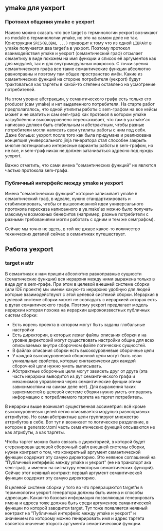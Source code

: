 ## ymake для yexport

### Протокол общения ymake с yexport

Наивно можно сказать что все target в терминологии yexport возникают из module в терминологии ymake, но это на самом деле не так. Конструкция `SRCS(GLOBAL ...)` приводит к тому что из одной `LIBRARY` в ymake получается два target'а в yexport. Поэтому протокол взаимодействия ymake и yexport (семантический граф) отсылает семантику в виде похожем на имя функции и список её аргументов как для модулей, так и для внутримодульных макросов. С точки зрения семантического графа все такие семантические функции абсолютно равноправны и поэтому там общее пространство имён. Какие из семантических функций на стороне потребителя (yexport) будут трактоваться как таргеты в какой-то степени оставлено на усмотрение потребителей.

На этом уровне абстракции, у семантического графа есть только его producer (сам ymake) и нет выделенного потребителя. На старте работ предполагалось, что одной утилиты работы с sem-графом на все кейсы может и не хватить и сам sem-граф как протокол в котором ymake загрублённо и высокоуровнено пересказывает, что там в ya.make'ах написано должен быть стабильным и абстрактным, чтобы разные потребители могли написать свои утилиты работы с ним под себя. Даже больше: yexport после того как была придумана и реализована концепция универсального jinja генератора стал способен закрыть многие потенциально интересные варианты работы в sem-графом, но не все, и sem-граф никак не должен затачиваться адресно под нужды yexport.

Важно отметить, что сами имена "семантических функций" не явлются частью протокола sem-графа.

### Публичный интерфейс между ymake и yexport

Имена "семантических функций" которые записывает ymake в семантический граф, в идеале, нужно стандартизировать и стабилизировать, чтобы от вышеописанной идеи универсального протокола пересказа написанного в ya.make'ах можно было получать максимум возможных бенефитов (например, разные потребители с разными требованиями могли работать с одним и тем же семграфом).

Сейчас мы точно не здесь, в той же джаве какое-то количество технических деталей сейчас в семантиках путешествует.

## Работа yexport

### target и attr

В семантиках к нам пришли абсолютно равноправные сущности (сематические функции) вся иерархия между ними выражена только в виде дуг в sem-графе. При этом в целевой внешней системе сборки (или IDE проекте) мы имеем какую-то иерархию удобную для людей которые взаимодействуют с этой целевой системой сборки. Иерархия в целевой системе сборки может не совпадать с иерархией которая есть в дугах семантического графа. Поэтому yexport предлагает модель иерархии которая похожа на иерархии широкоизвестных публичных систем сборки:
- Есть корень проекта в котором могут быть заданы глобальные настройки
- Есть директории, в которых лежат файлы описания сборки и на уровне директорий могут существовать настройки общие для всех описываемых внутри сборочном файле логических сущностей.
- В файлах описания сборки есть высокоуровневые сборочные цели
- У каждой высокоуровневой сборочной цели могут быть свои уникальные свойства, которые синтаксически для каждой сборочной цели нужно уметь выписывать.
- Абстрактные сборочные цели могут зависеть друг от друга (эта часть иерархии выводится из дуг семантического графа и механизмов управления через семантические фунции этими зависимостями на самом деле нет). Для выражения таких зависимостей в целевой системе сборки нужно уметь отправлять информацию с потребляемого таргета на таргет потребитель.

В иерархии выше возникает существенная ассиметрия: всё кроме высокоуровневых целей легко описывается модулью равноправных аттрибутов. Но сами абстрактные цели группируют множество аттрибутов в себе. Вот тут и возникает то логическое разделение, в котором в generator.toml часть семантических функций опсываются не как атрибуты, а как таргеты.

Чтобы таргет можно было связать с директорией, в которой будет сгеренирован целевой сборочный файл внешней системы сборки, нужен контракт о том, что конкретный аргумент семантической функции содержит эту самую директорию. Это неявное соглашений на "Публичный интерфейс между ymake и yexport" (не на транспорт ака sem-граф, а именно на сигнатуру некоторых семантических функций). Сейчас этот неявный контракт: первый аргумент семантической функции содержит эту самую директорию.

В целевой системе сборки у того во что превращаются target'ы в терминологии yexport генератора должны быть имена и способы адресации. Какая-то базовая информация позволяющая генерировать имена и адреса тоже должна быть среди аргументов самантической функции по которой заводится target. Тут тоже появляется неявный контракт на "Публичный интерфейс между ymake и yexport" и значением по которому можно генерировать имя и адрес таргета является значение второго аргумента семантичесокой функции.
